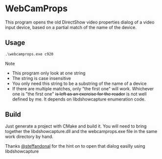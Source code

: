 # WebCamProps

This program opens the old DirectShow video properties dialog of a video input device, based on a partial match of the name of the device.

## Usage 

```cmd
.\webcamprops.exe c920
```

Note
- This program only look at one string
- The string is case insensitive
- You only need this string to be a substring of the name of a device
- If there are multiple matches, only "the first one" will work. Whichever one is "the first one" ~~is left as an exercise for the reader~~ is not well defined by me. It depends on libdshowcapture enumeration code.


## Build

Just generate a project with CMake and build it. You will need to bring together the libdshowcapture.dll and the webcamprops.exe file in the same work directory by hand.

Thanks [@steffandonal](https://github.com/steffandonal) for the hint on to open that dialog easilly using libdshowcapture
